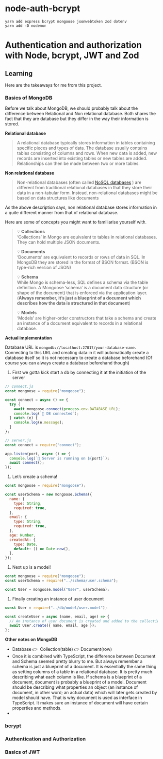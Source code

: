 # node-auth-bcrypt

```
yarn add express bcrypt mongoose jsonwebtoken zod dotenv
yarn add -D nodemon
```

# Authentication and authorization with Node, bcrypt, JWT and Zod

## Learning

Here are the takeaways for me from this project.

### Basics of MongoDB

Before we talk about MongoDB, we should probably talk about the difference between Relational and Non relational database. Both shares the fact that they are database but they differ in the way their information is stored.

**Relational database**

> A relational database typically stores information in tables containing specific pieces and types of data. The database usually contains tables consisting of columns and rows. When new data is added, new records are inserted into existing tables or new tables are added. Relationships can then be made between two or more tables.

**Non relational database**

> Non-relational databases (often called [NoSQL databases](https://www.mongodb.com/nosql-explained)
> ) are different from traditional relational databases in that they store their data in a non-tabular form. Instead, non-relational databases might be based on data structures like documents

As the above description says, non relational database stores information in a quite different manner from that of relational database.

Here are some of concepts you might want to familiarise yourself with.

> 💡 **Collections**\
> ‘Collections’ in Mongo are equivalent to tables in relational databases. They can hold multiple JSON documents.
>
> 💡 **Documents**\
> ‘Documents’ are equivalent to records or rows of data in SQL. In MongoDB they are stored in the format of BSON format. (BSON is type-rich version of JSON)
>
> 💡 **Schema**\
> While Mongo is schema-less, SQL defines a schema via the table definition. A Mongoose ‘schema’ is a document data structure (or shape of the document) that is enforced via the application layer. (**Always remember, it’s just a blueprint of a document which describes how the data is structured in that document**)
>
> 💡 **Models**\
> ‘Models’ are higher-order constructors that take a schema and create an instance of a document equivalent to records in a relational database.

**Actual implementation**

Database URL is `mongodb://localhost:27017/your-database-name`. Connecting to this URL and creating data in it will automatically create a database itself so it is not necessary to create a database beforehand (Of course you can always create a database beforehand though)

1. First we gotta kick start a db by connecting it at the initiation of the server

```jsx
// connect.js
const mongoose = require("mongoose");

const connect = async () => {
  try {
    await mongoose.connect(process.env.DATABASE_URL);
    console.log(`🚀 DB connected`);
  } catch (e) {
    console.log(e.message);
  }
};
```

```jsx
// server.js
const connect = require("connect");

app.listen(port, async () => {
  console.log(`🚀 Server is running on ${port}`);
  await connect();
});
```

1. Let’s create a schema!

```jsx
const mongoose = require("mongoose");

const userSchema = new mongoose.Schema({
  name: {
    type: String,
    required: true,
  },
  email: {
    type: String,
    required: true,
  },
  age: Number,
  createdAt: {
    type: Date,
    default: () => Date.now(),
  },
});
```

1. Next up is a model!

```jsx
const mongoose = require("mongoose");
const userSchema = require("../schema/user.schema");

const User = mongoose.model("User", userSchema);
```

1. Finally creating an instance of user document

```jsx
const User = require("../db/model/user.model");

const createUser = async (name, email, age) => {
  // An instance of user document is created and added to the collection
  await User.create({ name, email, age });
};
```

**Other notes on MongoDB**

- Database 👉  Collection(table) 👉 Document(row)
- Once it is combined with TypeScript, the difference between Document and Schema seemed pretty blurry to me.
  But always remember a schema is just a blueprint of a document. It is essentially the same thing as setting columns of a table in a relational database. It is pretty much describing what each column is like.
  If schema is a blueprint of a document, document is probably a blueprint of a model. Document should be describing what properties an object (an instance of document, in other word; an actual data) which will later gets created by model should have. That is why document is used as interface in TypeScript. It makes sure an instance of document will have certain properties and methods.
-

### bcrypt

### Authentication and Authorization

### Basics of JWT
